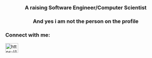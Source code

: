 <h3 align="center">A raising Software Engineer/Computer Scientist</h3>
<h3 align="center">And yes i am not the person on the profile</h3>



<h3 align="left">Connect with me:</h3>
<p align="left">
<a href="https://www.leetcode.com/https://leetcode.com/amdeworkeye/" target="blank"><img align="center" src="https://raw.githubusercontent.com/rahuldkjain/github-profile-readme-generator/master/src/images/icons/Social/leet-code.svg" alt="https://leetcode.com/amdeworkeye/" height="30" width="40" /></a>
</p>

